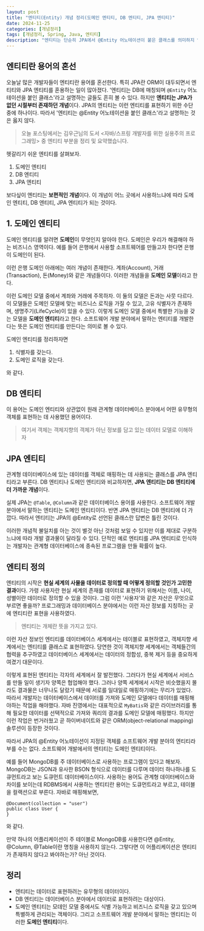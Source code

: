 ```yaml
---
layout: post
title: "엔티티(Entity) 개념 정리(도메인 엔티티, DB 엔티티, JPA 엔티티)"
date: 2024-11-25
categories: [개념정리]
tags: [개념정리, Spring, Java, 엔티티]
description: "엔티티는 단순히 JPA에서 @Entity 어노테이션이 붙은 클래스를 의미하지 않습니다. 본 포스팅에서는 도메인 엔티티, DB 엔티티, JPA 엔티티의 차이를 명확히 구분하며, 엔티티의 본질과 역할에 대해 설명합니다."
---
```



## 엔티티란 용어의 혼선
오늘날 많은 개발자들이 엔티티란 용어를 혼선한다. 특히 JPA란 ORM이 대두되면서 엔티티와 JPA 엔티티를 혼용하는 일이 많아졌다. '엔티티는 DB에 매칭되며 `@Entity` 어노테이션을 붙인 클래스'라고 설명하는 글들도 흔히 볼 수 있다. 하지만 **엔티티는 JPA가 없던 시절부터 존재하던 개념**이다. JPA의 엔티티는 이런 엔티티를 표현하기 위한 수단 중에 하나이다. 따라서 '엔티티는 @Entity 어노테이션을 붙인 클래스'라고 설명하는 것은 옳지 않다.

>오늘 포스팅에서는 김우근님의 도서 <자바/스프링 개발자를 위한 실용주의 프로그래밍> 중 엔티티 부분을 정리 및 요약했습니다.

헷갈리기 쉬운 엔티티를 살펴보자.
1. 도메인 엔티티
2. DB 엔티티
3. JPA 엔티티

보다싶이 엔티티는 **보편적인 개념**이다. 이 개념이 어느 곳에서 사용하느냐에 따라 도메인 엔티티, DB 엔티티, JPA 엔티티가 되는 것이다.

## 1. 도메인 엔티티
도메인 엔티티를 알려면 **도메인**이 무엇인지 알아야 한다. 도메인은 우리가 해결해야 하는 비즈니스 영역이다. 예를 들어 은행에서 사용할 소프트웨어를 만들고자 한다면 은행이 도메인이 된다.

이런 은행 도메인 아래에는 여러 개념이 존재한다. 계좌(Account), 거래(Transaction), 돈(Money)와 같은 개념들이다. 이러한 개념들을 **도메인 모델**이라고 한다.

이런 도메인 모델 중에서 계좌와 거래에 주목하자. 이 둘의 모델은 돈과는 사뭇 다르다. 이 모델들은 도메인 모델에 맞는 비즈니스 로직을 가질 수 있고, 고유 식별자가 존재하며, 생명주기(LifeCycle)이 있을 수 있다. 이렇게 도메인 모델 중에서 특별한 기능을 갖는 모델을 **도메인 엔티티**라고 한다. 소프트웨어 개발 분야에서 말하는 엔티티를 개발한다는 뜻은 도메인 엔티티를 만든다는 의미로 볼 수 있다.

도메인 엔티티를 정리하자면
1. 식별자를 갖는다.
2. 도메인 로직을 갖는다.

와 같다.

## DB 엔티티
이 용어는 도메인 엔티티와 상관없이 원래 관계형 데이터베이스 분야에서 어떤 유무형의 객체를 표현하는 데 사용했던 용어이다.
> 여기서 객체는 객체지향의 객체가 아닌 정보를 담고 있는 데이터 모델로 이해하자

## JPA 엔티티
관계형 데이터베이스에 있는 데이터를 객체로 매핑하는 데 사용되는 클래스를 JPA 엔티티라고 부른다. DB 엔티티나 도메인 엔티티와 비교하자면, **JPA 엔티티는 DB 엔티티에 더 가까운 개념**이다.

실제 JPA는 `@Table`, `@Column`과 같은 데이터베이스 용어를 사용한다. 소프트웨어 개발 분야에서 말하는 엔티티는 도메인 엔티티이다. 반면 JPA 엔티티는 DB 엔티티에 더 가깝다. 따라서 엔티티는 JPA의 @Entity로 선언된 클래스란 답변은 틀린 것이다.

이러한 개념적 불일치를 아는 것이 별것 아닌 것처럼 보일 수 있지만 이를 제대로 구분하느냐에 따라 개발 결과물이 달라질 수 있다. 단적인 예로 엔티티를 JPA 엔티티로 인식하는 개발자는 관계형 데이터베이스에 종속된 프로그램을 만들 확률이 높다.

## 엔티티 정의
엔티티의 시작은 **현실 세계의 사물을 데이터로 정의할 때 어떻게 정의할 것인가 고민한 결과**이다.
가령 사용자란 현실 세계의 존재를 데이터로 표현하기 위해서는 이름, 나이, 성별이란 데이터로 정의할 수 있을 것이다. 그럼 이런 '사용자'와 같은 자산은 무엇으로 부르면 좋을까? 프로그래밍과 데이터베이스 분야에서는 이런 자산 정보를 지칭하는 곳에 엔티티란 표현을 사용하였다.
>엔티티는 개체란 뜻을 가지고 있다.

이런 자산 정보인 엔티티를 데이터베이스 세계에서는 테이블로 표현하였고, 객체지향 세계에서는 엔티티를 클래스로 표현하였다. 당연한 것이 객체지향 세계에서는 객체들간의 협력을 추구하였고 데이터베이스 세계에서는 데이터의 정합성, 중복 제거 등을 중요하게 여겼기 대문이다.

이렇게 표현된 엔티티는 각자의 세계에서 잘 발전했다. 그러다가 현실 세계에서 서비스를 만들 일이 생기자 양쪽은 협업해야 했다. 그러나 양쪽 세계에서 시작은 비슷했을지 몰라도 결과물은 너무나도 달랐기 때문에 서로를 일대일로 매핑하기에는 무리가 있었다. 따라서 개발자는 데이터베이스에서 데이터를 가져와 도메인 모델에다 데이터를 매핑해야하는 작업을 해야했다. 자바 진영에서는 대표적으로 `MyBatis`와 같은 라이브러리를 통해 필요한 데이터를 선택적으로 가져와 쿼리의 결과를 도메인 모델에 매핑했다. 하지만 이런 작업은 번거러웠고 곧 하이버네이트와 같은 ORM(object-relational mapping) 솔루션이 등장한 것이다.

따라서 JPA의 @Entity 어노테이션이 지정된 객체를 소프트웨어 개발 분야의 엔티티라 부를 수는 없다. 소프트웨어 개발에서의 엔티티는 도메인 엔티티이다.

예를 들어 MongoDB를 주 데이터베이스로 사용하는 프로그램이 있다고 해보자. MongoDB는 JSON과 유사한 BSON 형식으로 데이터를 다루며 데이터 하나하나를 도큐먼트라고 보는 도큐먼트 데이터베이스이다. 사용하는 용어도 관계형 데이터베이스와 차이를 보이는데 RDBMS에서 사용하는 엔티티란 용어는 도큐먼트라고 부르고, 테이블을 컬랙션으로 부른다. 자바로 매핑해보면, 
```
@Document(collection = "user")
public class User {
}
```
와 같다.

만약 하나의 어플리케이션이 주 테이블로 MongoDB를 사용한다면 @Entity, @Column, @Table이란 명칭을 사용하지 않는다. 그렇다면 이 어플리케이션은 엔티티가 존재하지 않다고 봐야하는가? 아닌 것이다.

## 정리
- 엔티티는 데이터로 표현하려는 유무형의 데이터이다.
- DB 엔티티는 데이터베이스 분야에서 데이터로 표현하려는 대상이다.
- 도메인 엔티티는 모데인 모델 중에서도 식별 가능하고 비즈니스 로직을 갖고 있으며 특별하게 관리되는 객체이다. 그리고 소프트웨어 개발 분야에서 말하는 엔티티는 이러한 **도메인 엔티티**이다. 
